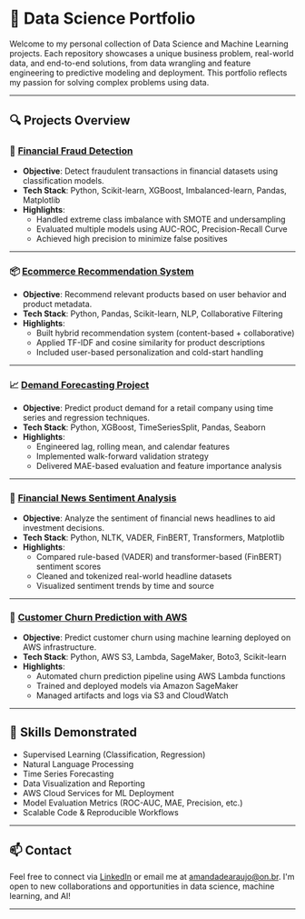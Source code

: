 # 🧠 Data Science Portfolio 

Welcome to my personal collection of Data Science and Machine Learning projects. Each repository showcases a unique business problem, real-world data, and end-to-end solutions, from data wrangling and feature engineering to predictive modeling and deployment. This portfolio reflects my passion for solving complex problems using data.

---

## 🔍 Projects Overview

### 📌 [Financial Fraud Detection](https://github.com/astromandy/Financial-Fraud-Detection-Project)

- **Objective**: Detect fraudulent transactions in financial datasets using classification models.
- **Tech Stack**: Python, Scikit-learn, XGBoost, Imbalanced-learn, Pandas, Matplotlib
- **Highlights**:
  - Handled extreme class imbalance with SMOTE and undersampling
  - Evaluated multiple models using AUC-ROC, Precision-Recall Curve
  - Achieved high precision to minimize false positives

---

### 📦 [Ecommerce Recommendation System](https://github.com/astromandy/Ecommerce-Recommendation-System)

- **Objective**: Recommend relevant products based on user behavior and product metadata.
- **Tech Stack**: Python, Pandas, Scikit-learn, NLP, Collaborative Filtering
- **Highlights**:
  - Built hybrid recommendation system (content-based + collaborative)
  - Applied TF-IDF and cosine similarity for product descriptions
  - Included user-based personalization and cold-start handling

---

### 📈 [Demand Forecasting Project](https://github.com/astromandy/Demand-Forecasting-Project)

- **Objective**: Predict product demand for a retail company using time series and regression techniques.
- **Tech Stack**: Python, XGBoost, TimeSeriesSplit, Pandas, Seaborn
- **Highlights**:
  - Engineered lag, rolling mean, and calendar features
  - Implemented walk-forward validation strategy
  - Delivered MAE-based evaluation and feature importance analysis

---

### 📰 [Financial News Sentiment Analysis](https://github.com/astromandy/Financial-News-Sentiment-Analysis)

- **Objective**: Analyze the sentiment of financial news headlines to aid investment decisions.
- **Tech Stack**: Python, NLTK, VADER, FinBERT, Transformers, Matplotlib
- **Highlights**:
  - Compared rule-based (VADER) and transformer-based (FinBERT) sentiment scores
  - Cleaned and tokenized real-world headline datasets
  - Visualized sentiment trends by time and source

---

### 🔁 [Customer Churn Prediction with AWS](https://github.com/astromandy/Customer-Churn-AWS)

- **Objective**: Predict customer churn using machine learning deployed on AWS infrastructure.
- **Tech Stack**: Python, AWS S3, Lambda, SageMaker, Boto3, Scikit-learn
- **Highlights**:
  - Automated churn prediction pipeline using AWS Lambda functions
  - Trained and deployed models via Amazon SageMaker
  - Managed artifacts and logs via S3 and CloudWatch

---

## 🚀 Skills Demonstrated

- Supervised Learning (Classification, Regression)
- Natural Language Processing
- Time Series Forecasting
- Data Visualization and Reporting
- AWS Cloud Services for ML Deployment
- Model Evaluation Metrics (ROC-AUC, MAE, Precision, etc.)
- Scalable Code & Reproducible Workflows

---

## 📫 Contact

Feel free to connect via [LinkedIn](https://www.linkedin.com/in/amanda-silva-de-araujo-a8660635a/) or email me at amandadearaujo@on.br. I'm open to new collaborations and opportunities in data science, machine learning, and AI!

---
